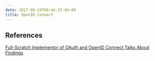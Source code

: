 ```yaml
---
date: 2017-06-24T08:44:23-04:00
title: OpenID Connect
---
```


## References

[Full-Scratch Implementor of OAuth and OpenID Connect Talks About Findings](https://medium.com/@darutk/full-scratch-implementor-of-oauth-and-openid-connect-talks-about-findings-55015f36d1c3)

